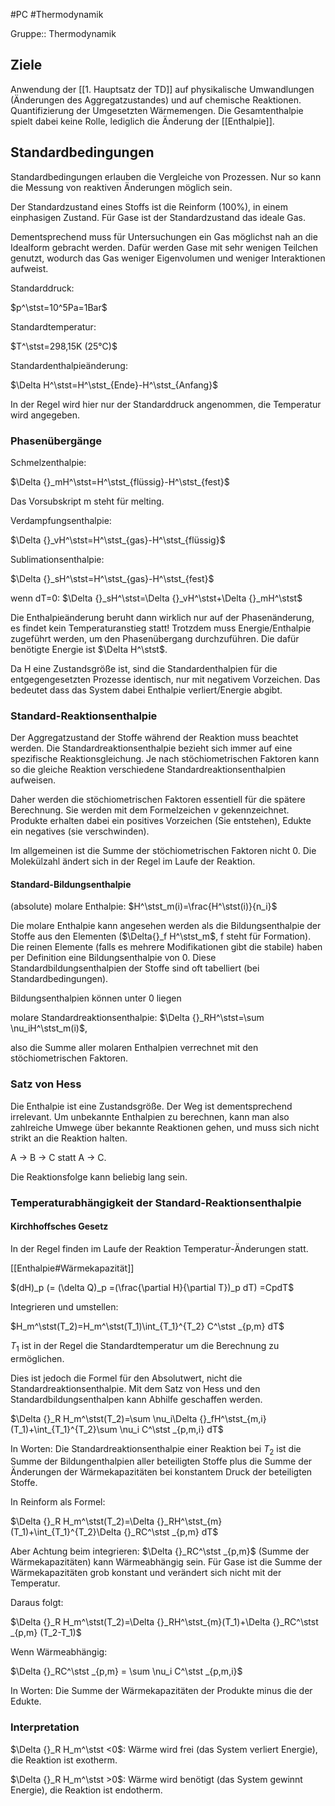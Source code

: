 #PC #Thermodynamik 

Gruppe:: Thermodynamik

## Ziele

Anwendung der [[1. Hauptsatz der TD]] auf physikalische Umwandlungen (Änderungen des Aggregatzustandes) und auf chemische Reaktionen. Quantifizierung der Umgesetzten Wärmemengen. Die Gesamtenthalpie spielt dabei keine Rolle, lediglich die Änderung der [[Enthalpie]].

## Standardbedingungen

Standardbedingungen erlauben die Vergleiche von Prozessen. Nur so kann die Messung von reaktiven Änderungen möglich sein.

Der Standardzustand eines Stoffs ist die Reinform (100%), in einem einphasigen Zustand. Für Gase ist der Standardzustand das ideale Gas.

Dementsprechend muss für Untersuchungen ein Gas möglichst nah an die Idealform gebracht werden. Dafür werden Gase mit sehr wenigen Teilchen genutzt, wodurch das Gas weniger Eigenvolumen und weniger Interaktionen aufweist.

Standarddruck:

$p^\stst=10^5Pa=1Bar$

Standardtemperatur:

$T^\stst=298,15K (25°C)$

Standardenthalpieänderung:

$\Delta H^\stst=H^\stst_{Ende}-H^\stst_{Anfang}$

In der Regel wird hier nur der Standarddruck angenommen, die Temperatur wird angegeben.

### Phasenübergänge

Schmelzenthalpie:

$\Delta {}_mH^\stst=H^\stst_{flüssig}-H^\stst_{fest}$

Das Vorsubskript m steht für melting.

Verdampfungsenthalpie:

$\Delta {}_vH^\stst=H^\stst_{gas}-H^\stst_{flüssig}$

Sublimationsenthalpie:

$\Delta {}_sH^\stst=H^\stst_{gas}-H^\stst_{fest}$

wenn dT=0: $\Delta {}_sH^\stst=\Delta {}_vH^\stst+\Delta {}_mH^\stst$

Die Enthalpieänderung beruht dann wirklich nur auf der Phasenänderung, es findet kein Temperaturanstieg statt! Trotzdem muss Energie/Enthalpie zugeführt werden, um den Phasenübergang durchzuführen. Die dafür benötigte Energie ist $\Delta H^\stst$.

Da H eine Zustandsgröße ist, sind die Standardenthalpien für die entgegengesetzten Prozesse identisch, nur mit negativem Vorzeichen. Das bedeutet dass das System dabei Enthalpie verliert/Energie abgibt.

### Standard-Reaktionsenthalpie

Der Aggregatzustand der Stoffe während der Reaktion muss beachtet werden. Die Standardreaktionsenthalpie bezieht sich immer auf eine spezifische Reaktionsgleichung. Je nach stöchiometrischen Faktoren kann so die gleiche Reaktion verschiedene Standardreaktionsenthalpien aufweisen.

Daher werden die stöchiometrischen Faktoren essentiell für die spätere Berechnung. Sie werden mit dem Formelzeichen $\nu$ gekennzeichnet. Produkte erhalten dabei ein positives Vorzeichen (Sie entstehen), Edukte ein negatives (sie verschwinden).

Im allgemeinen ist die Summe der stöchiometrischen Faktoren nicht 0. Die Molekülzahl ändert sich in der Regel im Laufe der Reaktion.

#### Standard-Bildungsenthalpie

(absolute) molare Enthalpie: $H^\stst_m(i)=\frac{H^\stst(i)}{n_i}$

Die molare Enthalpie kann angesehen werden als die Bildungsenthalpie der Stoffe aus den Elementen ($\Delta{}_f H^\stst_m$, f steht für Formation). Die reinen Elemente (falls es mehrere Modifikationen gibt die stabile) haben per Definition eine Bildungsenthalpie von 0. Diese Standardbildungsenthalpien der Stoffe sind oft tabelliert (bei Standardbedingungen).

Bildungsenthalpien können unter 0 liegen

molare Standardreaktionsenthalpie: $\Delta {}_RH^\stst=\sum \nu_iH^\stst_m(i)$,

also die Summe aller molaren Enthalpien verrechnet mit den stöchiometrischen Faktoren.

### Satz von Hess

Die Enthalpie ist eine Zustandsgröße. Der Weg ist dementsprechend irrelevant. Um unbekannte Enthalpien zu berechnen, kann man also zahlreiche Umwege über bekannte Reaktionen gehen, und muss sich nicht strikt an die Reaktion halten.

A -> B -> C statt A -> C.

Die Reaktionsfolge kann beliebig lang sein.

### Temperaturabhängigkeit der Standard-Reaktionsenthalpie

#### Kirchhoffsches Gesetz

In der Regel finden im Laufe der Reaktion Temperatur-Änderungen statt.

[[Enthalpie#Wärmekapazität]]

$(dH)_p (= (\delta Q)_p =(\frac{\partial H}{\partial T})_p dT) =CpdT$

Integrieren und umstellen:

$H_m^\stst(T_2)=H_m^\stst(T_1)\int_{T_1}^{T_2} C^\stst _{p,m} dT$

$T_1$ ist in der Regel die Standardtemperatur um die Berechnung zu ermöglichen. 

Dies ist jedoch die Formel für den Absolutwert, nicht die Standardreaktionsenthalpie. Mit dem Satz von Hess und den Standardbildungsenthalpen kann Abhilfe geschaffen werden.

$\Delta {}_R H_m^\stst(T_2)=\sum \nu_i\Delta {}_fH^\stst_{m,i}(T_1)+\int_{T_1}^{T_2}\sum \nu_i C^\stst _{p,m,i} dT$

In Worten: Die Standardreaktionsenthalpie einer Reaktion bei $T_2$ ist die Summe der Bildungenthalpien aller beteiligten Stoffe plus die Summe der Änderungen der Wärmekapazitäten bei konstantem Druck der beteiligten Stoffe.

In Reinform als Formel:

$\Delta {}_R H_m^\stst(T_2)=\Delta {}_RH^\stst_{m}(T_1)+\int_{T_1}^{T_2}\Delta {}_RC^\stst _{p,m} dT$

Aber Achtung beim integrieren:  $\Delta {}_RC^\stst _{p,m}$ (Summe der Wärmekapazitäten) kann Wärmeabhängig sein. Für Gase ist die Summe der Wärmekapazitäten grob konstant und verändert sich nicht mit der Temperatur. 

Daraus folgt:

$\Delta {}_R H_m^\stst(T_2)=\Delta {}_RH^\stst_{m}(T_1)+\Delta {}_RC^\stst _{p,m} (T_2-T_1)$

Wenn Wärmeabhängig:

$\Delta {}_RC^\stst _{p,m} = \sum \nu_i C^\stst _{p,m,i}$

In Worten: Die Summe der Wärmekapazitäten der Produkte minus die der Edukte.

### Interpretation

$\Delta {}_R H_m^\stst <0$: Wärme wird frei (das System verliert Energie), die Reaktion ist exotherm.

$\Delta {}_R H_m^\stst >0$: Wärme wird benötigt (das System gewinnt Energie), die Reaktion ist endotherm.
